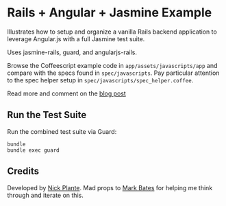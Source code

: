 # Rails + Angular + Jasmine Example

Illustrates how to setup and organize a vanilla Rails backend application to
leverage Angular.js with a full Jasmine test suite.

Uses jasmine-rails, guard, and angularjs-rails.

Browse the Coffeescript example code in `app/assets/javascripts/app` and
compare with the specs found in `spec/javascripts`. Pay particular attention
to the spec helper setup in `spec/javascripts/spec_helper.coffee`.

Read more and comment on the [blog post](http://blog.zerosum.org/2014/01/17/rails-angular-jasmine.html)

## Run the Test Suite

Run the combined test suite via Guard:

    bundle
    bundle exec guard

## Credits

Developed by [Nick Plante](http://nickplante.com). Mad props to
[Mark Bates](http://markbates.com) for helping me think through and iterate on
this.
